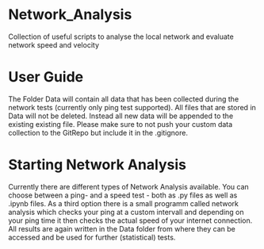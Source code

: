 # Network_Analysis
Collection of useful scripts to analyse the local network and evaluate network speed and velocity

# User Guide
The Folder Data will contain all data that has been collected during the network tests (currently only ping test supported). All files that are stored in Data will not be deleted. Instead all new data will be appended to the existing existing file. Please make sure to not push your custom data collection to the GitRepo but include it in the .gitignore.

# Starting Network Analysis
Currently there are different types of Network Analysis available. You can choose between a ping- and a speed test - both as .py files as well as .ipynb files. As a third option there is a small programm called network analysis which checks your ping at a custom intervall and depending on your ping time it then checks the actual speed of your internet connection. All results are again written in the Data folder from where they can be accessed and be used for further (statistical) tests. 
